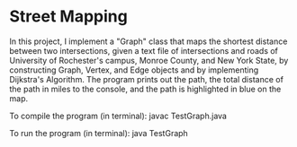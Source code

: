 # Street Mapping

In this project, I implement a "Graph" class that maps the shortest distance between two intersections, 
given a text file of intersections and roads of University of Rochester's campus, Monroe County, and New York State,
by constructing Graph, Vertex, and Edge objects and by implementing Dijkstra's Algorithm. The program prints out the path, the total distance of the path in miles to the console, and the path is highlighted in blue on the map.

To compile the program (in terminal): javac TestGraph.java

To run the program (in terminal): java TestGraph
